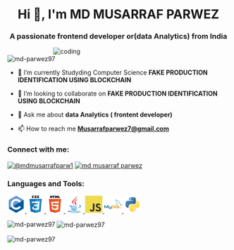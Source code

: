
<h1 align="center">Hi 👋, I'm MD MUSARRAF PARWEZ</h1>
<h3 align="center">A passionate frontend developer or(data Analytics) from India</h3>

<img align="right" alt="coding" width="400" src="https://user-images.githubusercontent.com/55389276/140866485-8fb1c876-9a8f-4d6a-98dc-08c4981eaf70.gif">

<p align="left"> <img src="https://komarev.com/ghpvc/?username=md-parwez97&label=Profile%20views&color=0e75b6&style=flat" alt="md-parwez97" /> </p>

- 🔭 I’m currently Studyding Computer Science **FAKE PRODUCTION IDENTIFICATION USING BLOCKCHAIN**

- 👯 I’m looking to collaborate on **FAKE PRODUCTION IDENTIFICATION USING BLOCKCHAIN**

- 💬 Ask me about **data Analytics ( frontent developer)**

- 📫 How to reach me **Musarrafparwez7@gmail.com**

<h3 align="left">Connect with me:</h3>
<p align="left">
<a href="https://twitter.com/@mdmusarrafparw1" target="blank"><img align="center" src="https://raw.githubusercontent.com/rahuldkjain/github-profile-readme-generator/master/src/images/icons/Social/twitter.svg" alt="@mdmusarrafparw1" height="30" width="40" /></a>
<a href="https://linkedin.com/in/md musarraf parwez" target="blank"><img align="center" src="https://raw.githubusercontent.com/rahuldkjain/github-profile-readme-generator/master/src/images/icons/Social/linked-in-alt.svg" alt="md musarraf parwez" height="30" width="40" /></a>
</p>

<h3 align="left">Languages and Tools:</h3>
<p align="left"> <a href="https://www.cprogramming.com/" target="_blank" rel="noreferrer"> <img src="https://raw.githubusercontent.com/devicons/devicon/master/icons/c/c-original.svg" alt="c" width="40" height="40"/> </a> <a href="https://www.w3schools.com/css/" target="_blank" rel="noreferrer"> <img src="https://raw.githubusercontent.com/devicons/devicon/master/icons/css3/css3-original-wordmark.svg" alt="css3" width="40" height="40"/> </a> <a href="https://www.w3.org/html/" target="_blank" rel="noreferrer"> <img src="https://raw.githubusercontent.com/devicons/devicon/master/icons/html5/html5-original-wordmark.svg" alt="html5" width="40" height="40"/> </a> <a href="https://www.java.com" target="_blank" rel="noreferrer"> <img src="https://raw.githubusercontent.com/devicons/devicon/master/icons/java/java-original.svg" alt="java" width="40" height="40"/> </a> <a href="https://developer.mozilla.org/en-US/docs/Web/JavaScript" target="_blank" rel="noreferrer"> <img src="https://raw.githubusercontent.com/devicons/devicon/master/icons/javascript/javascript-original.svg" alt="javascript" width="40" height="40"/> </a> <a href="https://www.mysql.com/" target="_blank" rel="noreferrer"> <img src="https://raw.githubusercontent.com/devicons/devicon/master/icons/mysql/mysql-original-wordmark.svg" alt="mysql" width="40" height="40"/> </a> <a href="https://www.python.org" target="_blank" rel="noreferrer"> <img src="https://raw.githubusercontent.com/devicons/devicon/master/icons/python/python-original.svg" alt="python" width="40" height="40"/> </a> </p>

<p><img align="left" src="https://github-readme-stats.vercel.app/api/top-langs?username=md-parwez97&show_icons=true&locale=en&layout=compact" alt="md-parwez97" /></p>

<p>&nbsp;<img align="center" src="https://github-readme-stats.vercel.app/api?username=md-parwez97&show_icons=true&locale=en" alt="md-parwez97" /></p>

<p><img align="center" src="https://github-readme-streak-stats.herokuapp.com/?user=md-parwez97&" alt="md-parwez97" /></p>

